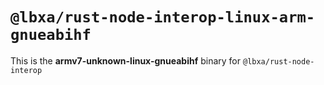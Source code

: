 # `@lbxa/rust-node-interop-linux-arm-gnueabihf`

This is the **armv7-unknown-linux-gnueabihf** binary for `@lbxa/rust-node-interop`
